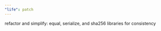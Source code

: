 ```yaml
---
"life": patch
---
```


refactor and simplify: equal, serialize, and sha256 libraries for consistency
